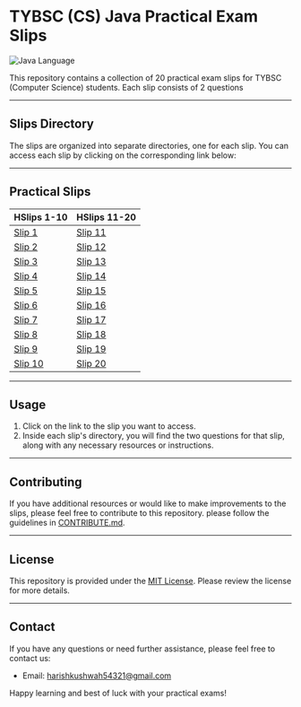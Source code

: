 # TYBSC (CS) Java Practical Exam Slips 

![Java Language](https://img.shields.io/badge/Language-Java-blue.svg)

This repository contains a collection of 20 practical exam slips for TYBSC (Computer Science) students. Each slip consists of 2 questions

---

## Slips Directory

The slips are organized into separate directories, one for each slip. You can access each slip by clicking on the corresponding link below:

---

## Practical Slips


| HSlips 1-10                            | HSlips 11-20                           |
|---------------------------------------|---------------------------------------|
| [Slip 1](https://github.com/Harish-Kushwah/CS-Practical-Solutions/tree/main/Java/practicals/slip1)   | [Slip 11](https://github.com/Harish-Kushwah/CS-Practical-Solutions/tree/main/Java/practicals/slip11) |
| [Slip 2](https://github.com/Harish-Kushwah/CS-Practical-Solutions/tree/main/Java/practicals/slip2)   | [Slip 12](https://github.com/Harish-Kushwah/CS-Practical-Solutions/tree/main/Java/practicals/slip12) |
| [Slip 3](https://github.com/Harish-Kushwah/CS-Practical-Solutions/tree/main/Java/practicals/slip3)   | [Slip 13](https://github.com/Harish-Kushwah/CS-Practical-Solutions/tree/main/Java/practicals/slip13) |
| [Slip 4](https://github.com/Harish-Kushwah/CS-Practical-Solutions/tree/main/Java/practicals/slip4)   | [Slip 14](https://github.com/Harish-Kushwah/CS-Practical-Solutions/tree/main/Java/practicals/slip14) |
| [Slip 5](https://github.com/Harish-Kushwah/CS-Practical-Solutions/tree/main/Java/practicals/slip5)   | [Slip 15](https://github.com/Harish-Kushwah/CS-Practical-Solutions/tree/main/Java/practicals/slip15) |
| [Slip 6](https://github.com/Harish-Kushwah/CS-Practical-Solutions/tree/main/Java/practicals/slip6)   | [Slip 16](https://github.com/Harish-Kushwah/CS-Practical-Solutions/tree/main/Java/practicals/slip16) |
| [Slip 7](https://github.com/Harish-Kushwah/CS-Practical-Solutions/tree/main/Java/practicals/slip7)   | [Slip 17](https://github.com/Harish-Kushwah/CS-Practical-Solutions/tree/main/Java/practicals/slip17) |
| [Slip 8](https://github.com/Harish-Kushwah/CS-Practical-Solutions/tree/main/Java/practicals/slip8)   | [Slip 18](https://github.com/Harish-Kushwah/CS-Practical-Solutions/tree/main/Java/practicals/slip18) |
| [Slip 9](https://github.com/Harish-Kushwah/CS-Practical-Solutions/tree/main/Java/practicals/slip9)   | [Slip 19](https://github.com/Harish-Kushwah/CS-Practical-Solutions/tree/main/Java/practicals/slip19) |
| [Slip 10](https://github.com/Harish-Kushwah/CS-Practical-Solutions/tree/main/Java/practicals/slip10) | [Slip 20](https://github.com/Harish-Kushwah/CS-Practical-Solutions/tree/main/Java/practicals/slip20)|


---
## Usage

1. Click on the link to the slip you want to access.
2. Inside each slip's directory, you will find the two questions for that slip, along with any necessary resources or instructions.
---
## Contributing

If you have additional resources or would like to make improvements to the slips, please feel free to contribute to this repository.  please follow the guidelines in [CONTRIBUTE.md](https://github.com/Harish-Kushwah/Data-Structures-and-Algorithms-C/blob/slips/contribute.md).

---

## License

This repository is provided under the [MIT License](/LICENSE). Please review the license for more details.

---

## Contact

If you have any questions or need further assistance, please feel free to contact us:
- Email: [harishkushwah54321@gmail.com](mailto:harishkushwah5421@gmail.com)

Happy learning and best of luck with your practical exams!
